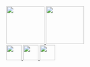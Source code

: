    <div>
        <a href="https://github.com/JuanPinheiroFIAP">
        <img height="100em" src="https://github-readme-stats.vercel.app/api/top-langs/?username=JuanPinheiroFIAP&layout=compact&langs_count=7&theme=codeSTACKr"/>
        <img height="100em" src="https://github-readme-stats.vercel.app/api?username=JuanPinheiroFIAP&show_icons=true&theme=codeSTACKr&include_all_commits=true&count_private=true"/>
   </div>
    
  <div aling="center" style="display: inline_block">
        <img aling="center" src="https://tenor.com/pt-BR/view/rolling-cat-cat-rolling-rainbow-gif-22772940/h1.gif" width="40" height="40">
        <img aling="center"src="https://cdn.jsdelivr.net/gh/devicons/devicon/icons/python/python-original.svg" width="40" height="40"/>
        <img aling="center" src="https://cdn.jsdelivr.net/gh/devicons/devicon/icons/git/git-original.svg" width="40" height="40"/>
   </div>
     
              
      
